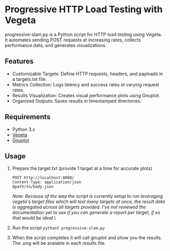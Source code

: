 # Progressive HTTP Load Testing with Vegeta

progressive-slam.py is a Python script for HTTP load testing using Vegeta. It automates sending POST requests at increasing rates, collects performance data, and generates visualizations.

## Features

- Customizable Targets: Define HTTP requests, headers, and payloads in a targets.txt file.
- Metrics Collection: Logs latency and success rates at varying request rates.
- Results Visualization: Creates visual performance plots using Gnuplot.
- Organized Outputs: Saves results in timestamped directories.

## Requirements

- Python 3.x
- [Vegeta](https://github.com/tsenart/vegeta)
- [Gnuplot](http://www.gnuplot.info/)

## Usage
1. Prepare the target.txt (provide 1 target at a time for accurate plots)
    ```
    POST http://localhost:8080/
    Content-Type: application/json
    @path/to/body.json
    ```
    *Note: Because of the way the script is currently setup to run leveraging vegeta's target files which will test many targets at once, the result data is aggregated across all targets provided. I've not reviewed the documentation yet to see if you can generate a report per target, if so that would be ideal.*\

2. Run the script
`python3 progressive-slam.py`

3. When the script completes it will call gnuplot and show you the results. The .png will be avaiable in each results file.